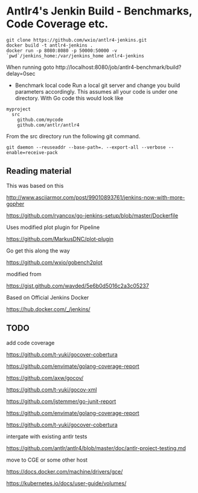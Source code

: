 # Antlr4's Jenkin Build - Benchmarks, Code Coverage etc.

```
git clone https://github.com/wxio/antlr4-jenkins.git
docker build -t antlr4-jenkins .
docker run -p 8080:8080 -p 50000:50000 -v `pwd`/jenkins_home:/var/jenkins_home antlr4-jenkins
```
When running goto
http://localhost:8080/job/antlr4-benchmark/build?delay=0sec


* Benchmark local code
Run a local git server and change you build parameters accordingly.
This assumes all your code is under one directory.
With Go code this would look like
```
myproject
  src
    github.com/mycode
	github.com/antlr/antlr4
```

From the src directory run the following git command.
```
git daemon --reuseaddr --base-path=. --export-all --verbose --enable=receive-pack
```

## Reading material
This was based on this

http://www.asciiarmor.com/post/99010893761/jenkins-now-with-more-gopher

https://github.com/ryancox/go-jenkins-setup/blob/master/Dockerfile


Uses modified plot plugin for Pipeline

https://github.com/MarkusDNC/plot-plugin


Go get this along the way

https://github.com/wxio/gobench2plot

modified from

https://gist.github.com/wavded/5e6b0d5016c2a3c05237

Based on Official Jenkins Docker

https://hub.docker.com/_/jenkins/


## TODO
add code coverage

https://github.com/t-yuki/gocover-cobertura

https://github.com/envimate/golang-coverage-report

https://github.com/axw/gocov/

https://github.com/t-yuki/gocov-xml

https://github.com/jstemmer/go-junit-report

https://github.com/envimate/golang-coverage-report

https://github.com/t-yuki/gocover-cobertura

intergate with existing antlr tests

https://github.com/antlr/antlr4/blob/master/doc/antlr-project-testing.md

move to CGE or some other host

https://docs.docker.com/machine/drivers/gce/

https://kubernetes.io/docs/user-guide/volumes/

